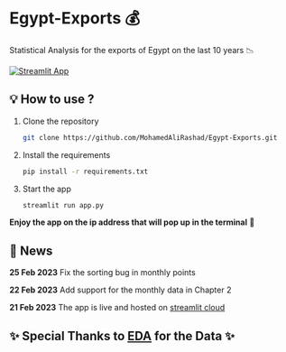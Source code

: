 # Egypt-Exports 💰
Statistical Analysis for the exports of Egypt on the last 10 years 📉

 [![Streamlit App](https://static.streamlit.io/badges/streamlit_badge_black_white.svg)](https://mohamedalirashad-egypt-exports-app-jcvici.streamlit.app/)

## 💡 How to use ?
1. Clone the repository
    ```bash
    git clone https://github.com/MohamedAliRashad/Egypt-Exports.git
    ```
1. Install the requirements
    ```bash
    pip install -r requirements.txt
    ```
1. Start the app
    ```bash
    streamlit run app.py
    ```
**Enjoy the app on the ip address that will pop up in the terminal** 🤠

## 📰 News
**25 Feb 2023** Fix  the sorting bug in monthly points

**22 Feb 2023** Add support for the monthly data in Chapter 2

**21 Feb 2023** The app is live and hosted on [streamlit cloud](https://mohamedalirashad-egypt-exports-app-jcvici.streamlit.app/)

## ✨ Special Thanks to [EDA](http://www.expoegypt.gov.eg/map) for the Data ✨
